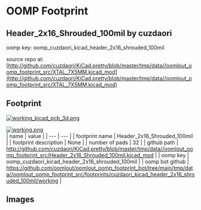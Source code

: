 # OOMP Footprint  
## Header_2x16_Shrouded_100mil  by cuzdaori  
  
oomp key: oomp_cuzdaori_kicad_header_2x16_shrouded_100mil  
  
source repo at: [http://github.com/cuzdaori/KiCad.pretty/blob/master/tmp/data//oomlout_oomp_footprint_src/XTAL_7X5MM.kicad_mod](http://github.com/cuzdaori/KiCad.pretty/blob/master/tmp/data//oomlout_oomp_footprint_src/XTAL_7X5MM.kicad_mod)  
## Footprint  
  
[![working_kicad_pcb_3d.png](working_kicad_pcb_3d_600.png)](working_kicad_pcb_3d.png)  
  
[![working.png](working_600.png)](working.png)  
| name | value | 
| --- | --- | 
| footprint name | Header_2x16_Shrouded_100mil | 
| footprint description | None | 
| number of pads | 32 | 
| github path | http://github.com/cuzdaori/KiCad.pretty/blob/master/tmp/data//oomlout_oomp_footprint_src/Header_2x16_Shrouded_100mil.kicad_mod | 
| oomp key | oomp_cuzdaori_kicad_header_2x16_shrouded_100mil | 
| oomp bot github | https://github.com/oomlout/oomlout_oomp_footprint_bot/tree/main/tmp/data//oomlout_oomp_footprint_src/footprints/cuzdaori_kicad_header_2x16_shrouded_100mil/working | 
## Images  

